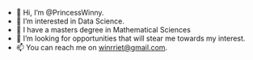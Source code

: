 - 👋 Hi, I’m @PrincessWinny.
- 👀 I’m interested in Data Science.
- 🌱 I have a masters degree in Mathematical Sciences
- 💞️ I’m looking for opportunities that will stear me towards my interest.
- 📫 You can reach me on winrriet@gmail.com. 

<!---
PrincessWinny/PrincessWinny is a ✨ special ✨ repository because its `README.md` (this file) appears on your GitHub profile.
You can click the Preview link to take a look at your changes.
--->
